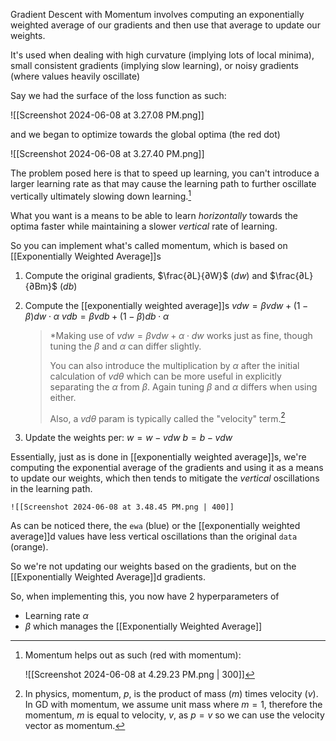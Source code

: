 Gradient Descent with Momentum involves computing an exponentially weighted average of our gradients and then use that average to update our weights.

It's used when dealing with high curvature (implying lots of local minima), small consistent gradients (implying slow learning), or noisy gradients (where values heavily oscillate)

Say we had the surface of the loss function as such:
	
![[Screenshot 2024-06-08 at 3.27.08 PM.png]]

and we began to optimize towards the global optima (the red dot)
	
![[Screenshot 2024-06-08 at 3.27.40 PM.png]]

The problem posed here is that to speed up learning, you can't introduce a larger learning rate as that may cause the learning path to further oscillate vertically ultimately slowing down learning.[^1]

What you want is a means to be able to learn *horizontally* towards the optima faster while maintaining a slower *vertical* rate of learning.

So you can implement what's called momentum, which is based on [[Exponentially Weighted Average]]s

1. Compute the original gradients, $\frac{∂L}{∂W}$ ($dw$) and  $\frac{∂L}{∂Bm}$ ($db$)

2. Compute the [[exponentially weighted average]]s 
	$vdw = \beta vdw + (1 - \beta)dw \cdot \alpha$
	$vdb = \beta vdb + (1 - \beta)db \cdot \alpha$

	>*Making use of $vdw = \beta{vdw} + \alpha \cdot dw$ works just as fine, though tuning the $\beta$ and $\alpha$ can differ slightly.
	>
	>You can also introduce the multiplication by $\alpha$ after the initial calculation of $vd\theta$ which can be more useful in explicitly separating the $\alpha$ from $\beta$. Again tuning $\beta$ and $\alpha$ differs when using either.
	>
	>Also, a $vd\theta$ param is typically called the "velocity" term.[^2]

3. Update the weights per:
	$w = w - vdw$
	$b = b - vdw$

Essentially, just as is done in [[exponentially weighted average]]s, we're computing the exponential average of the gradients and using it as a means to update our weights, which then tends to mitigate the *vertical* oscillations in the learning path.

	![[Screenshot 2024-06-08 at 3.48.45 PM.png | 400]]

As can be noticed there, the `ewa` (blue) or the [[exponentially weighted average]]d values have less vertical oscillations than the original `data` (orange).

So we're not updating our weights based on the gradients, but on the [[Exponentially Weighted Average]]d gradients.

So, when implementing this, you now have 2 hyperparameters of 
- Learning rate $\alpha$
- $\beta$ which manages the [[Exponentially Weighted Average]]

[^1]: Momentum helps out as such (red with momentum):

	 ![[Screenshot 2024-06-08 at 4.29.23 PM.png | 300]]

[^2]: In physics, momentum, $p$, is the product of mass ($m$) times velocity ($v$). In GD with momentum, we assume unit mass where $m = 1$, therefore the momentum, $m$ is equal to velocity, $v$, as  $p = v$ so we can use the velocity vector as momentum.


